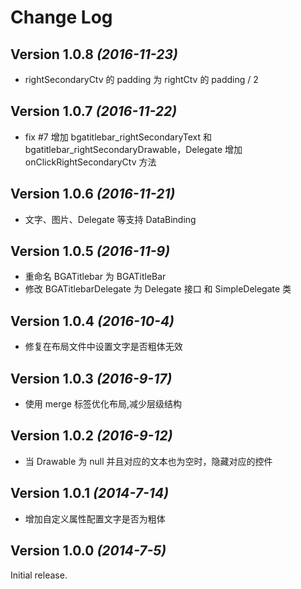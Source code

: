 Change Log
==========

Version 1.0.8 *(2016-11-23)*
----------------------------

- rightSecondaryCtv 的 padding 为 rightCtv 的 padding / 2

Version 1.0.7 *(2016-11-22)*
----------------------------

- fix #7 增加 bgatitlebar_rightSecondaryText 和 bgatitlebar_rightSecondaryDrawable，Delegate 增加 onClickRightSecondaryCtv 方法

Version 1.0.6 *(2016-11-21)*
----------------------------

- 文字、图片、Delegate 等支持 DataBinding

Version 1.0.5 *(2016-11-9)*
----------------------------

- 重命名 BGATitlebar 为 BGATitleBar
- 修改 BGATitlebarDelegate 为 Delegate 接口 和 SimpleDelegate 类

Version 1.0.4 *(2016-10-4)*
----------------------------

- 修复在布局文件中设置文字是否粗体无效

Version 1.0.3 *(2016-9-17)*
----------------------------

- 使用 merge 标签优化布局,减少层级结构

Version 1.0.2 *(2016-9-12)*
----------------------------

- 当 Drawable 为 null 并且对应的文本也为空时，隐藏对应的控件

Version 1.0.1 *(2014-7-14)*
----------------------------

- 增加自定义属性配置文字是否为粗体

Version 1.0.0 *(2014-7-5)*
----------------------------

Initial release.
